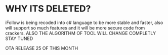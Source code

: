 # WHY ITS DELETED?

iFollow is being recoded into c# language to be more stable and faster, also will support so much features and it will be more secure code from crackers.
ALSO THE ALGORITHM OF TOOL WILL CHANGE COMPLETLY
STAY TUNED

OTA RELEASE 25 OF THIS MONTH
